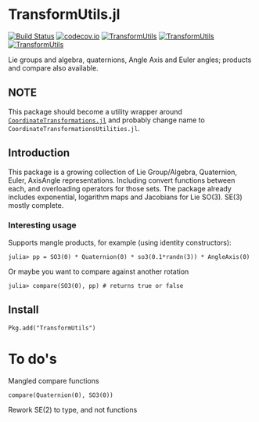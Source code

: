 # TransformUtils.jl

[![Build Status](https://travis-ci.org/dehann/TransformUtils.jl.svg?branch=master)](https://travis-ci.org/dehann/TransformUtils.jl)
[![codecov.io](https://codecov.io/github/dehann/TransformUtils.jl/coverage.svg?branch=master)](https://codecov.io/github/dehann/TransformUtils.jl?branch=master)
[![TransformUtils](http://pkg.julialang.org/badges/TransformUtils_0.6.svg)](http://pkg.julialang.org/?pkg=TransformUtils&ver=0.6)
[![TransformUtils](http://pkg.julialang.org/badges/TransformUtils_0.7.svg)](http://pkg.julialang.org/?pkg=TransformUtils&ver=0.7)
[![TransformUtils](http://pkg.julialang.org/badges/TransformUtils_1.0.svg)](http://pkg.julialang.org/?pkg=TransformUtils&ver=1.0)

Lie groups and algebra, quaternions, Angle Axis and Euler angles; products and compare also available.

## NOTE

This package should become a utility wrapper around [`CoordinateTransformations.jl`](https://github.com/JuliaGeometry/CoordinateTransformations.jl) and probably change name to `CoordinateTransformationsUtilities.jl`.

## Introduction

This package is a growing collection of Lie Group/Algebra, Quaternion, Euler, AxisAngle representations. Including convert functions between each, and overloading operators for those sets. The package already includes exponential, logarithm maps and Jacobians for Lie SO(3). SE(3) mostly complete.

### Interesting usage

Supports mangle products, for example (using identity constructors):

    julia> pp = SO3(0) * Quaternion(0) * so3(0.1*randn(3)) * AngleAxis(0)

Or maybe you want to compare against another rotation

    julia> compare(SO3(0), pp) # returns true or false

## Install

    Pkg.add("TransformUtils")

# To do's

Mangled compare functions

    compare(Quaternion(0), SO3(0))

Rework SE(2) to type, and not functions
